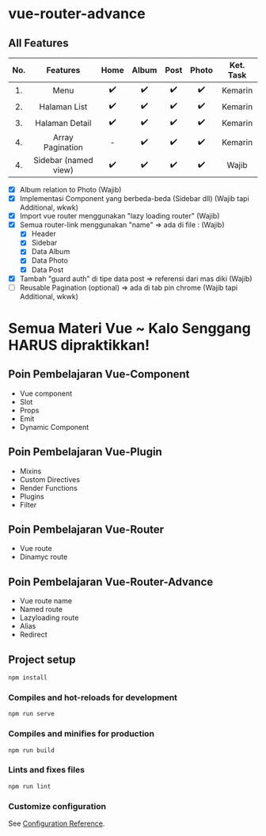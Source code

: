# vue-router-advance

## All Features

| No. |       Features       |           Home           |          Album           |           Post           |          Photo           | Ket. Task |
| :-: | :------------------: | :----------------------: | :----------------------: | :----------------------: | :----------------------: | :-------: |
| 1.  |         Menu         |    :heavy_check_mark:    |    :heavy_check_mark:    |    :heavy_check_mark:    |    :heavy_check_mark:    | Kemarin   |
| 2.  |     Halaman List     |    :heavy_check_mark:    |    :heavy_check_mark:    |    :heavy_check_mark:    |    :heavy_check_mark:    | Kemarin   |
| 3.  |    Halaman Detail    |    :heavy_check_mark:    |    :heavy_check_mark:    |    :heavy_check_mark:    |    :heavy_check_mark:    | Kemarin   |
| 4.  |   Array Pagination   |            -             |    :heavy_check_mark:    |    :heavy_check_mark:    |    :heavy_check_mark:    | Kemarin   |
| 4.  | Sidebar (named view) |    :heavy_check_mark:    |    :heavy_check_mark:    |    :heavy_check_mark:    |    :heavy_check_mark:    | Wajib     |

- [x] Album relation to Photo (Wajib)
- [x] Implementasi Component yang berbeda-beda (Sidebar dll) (Wajib tapi Additional, wkwk)
- [x] Import vue router menggunakan "lazy loading router" (Wajib)
- [x] Semua router-link menggunakan "name" => ada di file : (Wajib)
  - [x] Header
  - [x] Sidebar
  - [x] Data Album
  - [x] Data Photo
  - [x] Data Post
- [x] Tambah "guard auth" di tipe data post => referensi dari mas diki (Wajib)
- [ ] Reusable Pagination (optional) => ada di tab pin chrome (Wajib tapi Additional, wkwk)

# Semua Materi Vue ~ Kalo Senggang **HARUS** dipraktikkan!

## Poin Pembelajaran Vue-Component

- Vue component
- Slot
- Props
- Emit
- Dynamic Component

## Poin Pembelajaran Vue-Plugin

- Mixins
- Custom Directives
- Render Functions
- Plugins
- Filter

## Poin Pembelajaran Vue-Router

- Vue route
- Dinamyc route

## Poin Pembelajaran Vue-Router-Advance

- Vue route name
- Named route
- Lazyloading route
- Alias
- Redirect

## Project setup

```
npm install
```

### Compiles and hot-reloads for development

```
npm run serve
```

### Compiles and minifies for production

```
npm run build
```

### Lints and fixes files

```
npm run lint
```

### Customize configuration

See [Configuration Reference](https://cli.vuejs.org/config/).
